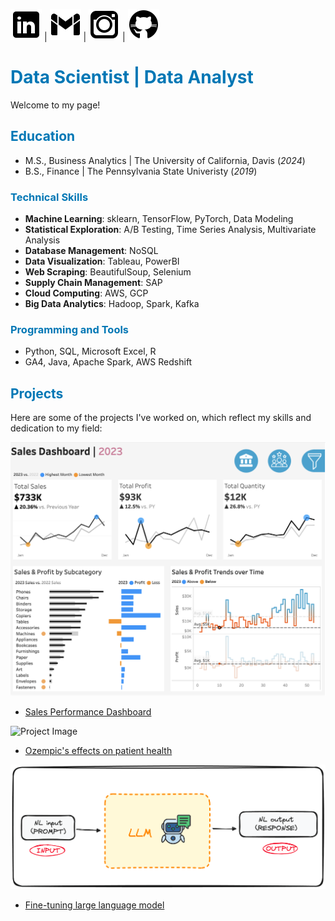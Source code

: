 [![LinkedIn](asset/linkedin.png)](https://www.linkedin.com/in/kawehi-w-3044b1199/)  |  [![Gmail](asset/gmail.png)](mailto:kawehiwang2022@gmail.com)  |  [![Instagram](asset/instagram.png)](https://www.instagram.com/kawehi_wang/)  |  [![GitHub](asset/github.png)](https://github.com/kawehiw)

# <span style="color: #0077b5;">Data Scientist | Data Analyst</span>
Welcome to my page!


## <span style="color: #0077b5;">Education</span>
- M.S., Business Analytics	| The University of California, Davis (_2024_)	 		       		
- B.S., Finance | The Pennsylvania State Univeristy (_2019_)

### <span style="color: #0077b5;">Technical Skills</span>
- **Machine Learning**: sklearn, TensorFlow, PyTorch, Data Modeling
- **Statistical Exploration**: A/B Testing, Time Series Analysis, Multivariate Analysis
- **Database Management**: NoSQL
- **Data Visualization**: Tableau, PowerBI
- **Web Scraping**: BeautifulSoup, Selenium
- **Supply Chain Management**: SAP
- **Cloud Computing**: AWS, GCP
- **Big Data Analytics**: Hadoop, Spark, Kafka

### <span style="color: #0077b5;">Programming and Tools</span>
- Python, SQL, Microsoft Excel, R
- GA4, Java, Apache Spark, AWS Redshift

## <span style="color: #0077b5;">Projects</span>
Here are some of the projects I've worked on, which reflect my skills and dedication to my field:

![Project Image](asset/Dashboard.png)
- [Sales Performance Dashboard](https://public.tableau.com/views/SalesPerformance_17191078268250/Salesdahsboard?:language=en-US&:sid=&:display_count=n&:origin=viz_share_link)

![Project Image](asset/Ozempic.png)
- [Ozempic's effects on patient health](https://github.com/KawehiW/Ozempic)

![Project Image](asset/LLM.png)
- [Fine-tuning large language model](https://github.com/KawehiW/Fine-Tuning-LLM)


